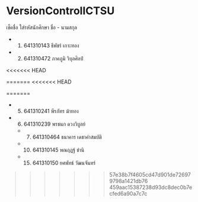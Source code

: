# VersionControlICTSU

เช็คชื่อ ใส่รหัสนักศึกษา ชื่อ - นามสกุล
- 1. 641310143  ธีพัชร์ เกาะทอง
- 2. 641310472 ภาคภูมิ วิบุลศิลป์


<<<<<<< HEAD






=======
<<<<<<< HEAD


=======
- 5. 641310241 พีรภัทร ม้าทอง
- 6. 641310239 พรชนก ดวงวิบูลย์
  - 7. 641310464 ธนาคาร เดชาคำสมบัติ
  

  - 10. 641310145 พณฤฏฐ์ ชำนิ
  
  
  
  
  
  - 15. 641310150 ยศพัทธ์ วัฒนจันทร์
>>>>>>> 57e38b7f4605cd47d901de726979798a1421db76
>>>>>>> 459aac15387238d93dc8dec0b7ecfed6a90a7c7c
